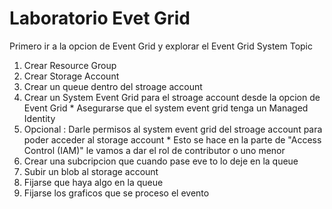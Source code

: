 # Laboratorio Evet Grid

Primero ir a la opcion de Event Grid y explorar el Event Grid System Topic

1. Crear Resource Group
2. Crear Storage Account
3. Crear un queue dentro del stroage account
4. Crear un System Event Grid para el stroage account desde la opcion de Event Grid
          * Asegurarse que el system event grid tenga un Managed Identity
5. Opcional : Darle permisos al system event grid del stroage account para poder acceder al storage account
          * Esto se hace en la parte de "Access Control (IAM)" le vamos a dar el rol de contributor o uno menor
6. Crear una subcripcion que cuando pase eve to lo deje en la queue
7. Subir un blob al storage account
8. Fijarse que haya algo en la queue
9. Fijarse los graficos que se proceso el evento
